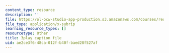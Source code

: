 ```yaml
---
content_type: resource
description: ''
file: https://ol-ocw-studio-app-production.s3.amazonaws.com/courses/res-18-006-calculus-revisited-single-variable-calculus-fall-2010/ae2ce3f648ca012fb40fbaed28f527af_zKtYCGbCfSc.srt
file_type: application/x-subrip
learning_resource_types: []
resourcetype: Other
title: 3play caption file
uid: ae2ce3f6-48ca-012f-b40f-baed28f527af
---
```

